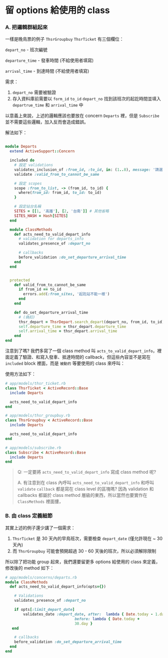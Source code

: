 # 留 options 給使用的 class

### A. 把邏輯群組起來

一樣是晚鳥票的例子 `ThsrGroupbuy` `ThsrTicket` 有三個欄位：

`depart_no` - 班次編號

`departure_time` - 發車時間 (不給使用者填寫)

`arrival_time` - 到達時間 (不給使用者填寫)


需求：

1. `depart_no` 需要被驗證
2. 存入資料庫前需要以 `form_id` `to_id` `depart_no` 找到該班次的起訖時間並填入 `departrue_time` 和 `arrival_time` 中


以意義上來說，上述的邏輯應該也要放在 concern `Departs` 裡，但是 `Subscribe` 並不需要這些邏輯，加入反而會造成錯誤。

解法如下：

```ruby

module Departs
  extend ActiveSupport::Concern

  included do
    # 設定 validations
    validates_inclusion_of :from_id, :to_id, in: (1..8), message: '請選擇站台'
    validate :valid_from_to_cannot_be_same

    # 設定 scopes
    scope :from_to_list, -> (from_id, to_id) {
      where(from_id: from_id, to_id: to_id)
    }

    # 設定站台名稱
    SITES = [[1, '高雄'], [2, '台南']] # 其他省略
    SITES_HASH = Hash[SITES]
  end

  module ClassMethods
    def acts_need_to_valid_depart_info
      # validation for departs_info
      validates_presence_of :depart_no

      # callbacks
      before_validation :do_set_departure_arrival_time
    end
  end


  protected
    def valid_from_to_cannot_be_same
      if from_id == to_id
        errors.add(:from_sites, '起訖站不能一樣')
      end
    end

    def do_set_departure_arrival_time
      # (偽扣)
      thsr_depart = ThsrDepart.search_depart(depart_no, from_id, to_id)
      self.departure_time = thsr_depart.departure_time
      self.arrival_time = thsr_depart.arrival_time
    end
end
```

注意到了嗎? 我們多寫了一個 class method 叫 `acts_to_valid_depart_info`，裡面定義了驗證、和寫入發車、抵達時間的 callback，但這些內容並不是寫在 `included` block 裡面，而是 `被動的` 等要使用的 class 來呼叫：


使用方法如下：

```ruby
# app/models/thsr_ticket.rb
class ThsrTicket < ActiveRecord::Base
  include Departs

  acts_need_to_valid_depart_info
end

# app/models/thsr_groupbuy.rb
class ThsrGroupbuy < ActiveRecord::Base
  include Departs

  acts_need_to_valid_depart_info
end

# app/models/subscribe.rb
class Subscribe < ActiveRecord::Base
  include Departs
end
```

> Q: 一定要將 `acts_need_to_valid_depart_info` 寫成 class method 呢?
>
> A. 有注意到在 class 內呼叫 `acts_need_to_valid_depart_info` 和呼叫 `validate`  `callback` 都是寫在 class level 的區塊嗎? 因為 validation 和 callbacks 都屬於 class method 層級的東西，所以當然也要實作在 `ClassMethods` 裡面摟，

### B. 由 class 定義細節

其實上述的例子還少講了一個需求：

1. `ThsrTicket` 是 30 天內的早鳥班次，需要檢查 `depart_date` (僅允許現在 ~ 30 天內)
2. 而 `ThsrGroupbuy` 可能會預開超過 30 - 60 天後的班次，所以必須解除限制

所以除了把功能 group 起來，我們還要留更多 options 給使用的 class 來定義，修改後的 method 如下：

```ruby
# app/models/concerns/departs.rb
module ClassMethods
  def acts_need_to_valid_depart_info(opts={})

    # Validations
    validates_presence_of :depart_no

    if opts[:limit_depart_date]
        validates_date :depart_date, after:  lambda { Date.today - 1.day },
                               before: lambda { Date.today +
                               30.day }
   end

    # callbacks
    before_validation :do_set_departure_arrival_time
  end
end
```





